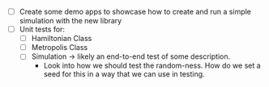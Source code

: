 - [ ] Create some demo apps to showcase how to create and run a simple simulation with the new library
- [ ] Unit tests for:
  - [ ] Hamiltonian Class
  - [ ] Metropolis Class
  - [ ] Simulation -> likely an end-to-end test of some description.
    - Look into how we should test the random-ness. How do we set a seed for this in a way that we can use in testing. 